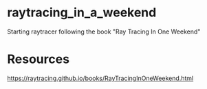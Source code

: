 # raytracing_in_a_weekend
Starting raytracer following the book "Ray Tracing In One Weekend"

# Resources
https://raytracing.github.io/books/RayTracingInOneWeekend.html
